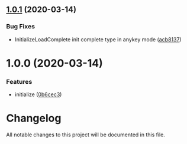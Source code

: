 ## [1.0.1](https://github.com/worldreaver/Loader/compare/1.0.0...1.0.1) (2020-03-14)


### Bug Fixes

* InitializeLoadComplete init complete type in anykey mode ([acb8137](https://github.com/worldreaver/Loader/commit/acb8137c3061f52926caeab7e109b1c49daed8bd))

# 1.0.0 (2020-03-14)


### Features

* initialize ([0b6cec3](https://github.com/worldreaver/Loader/commit/0b6cec3625c819ede0f064fcea689fa2ab0a52ee))

# Changelog
All notable changes to this project will be documented in this file.
